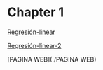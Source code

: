# Chapter 1

[Regresión-linear](./Regresionlinear-PBI.md)



[Regresión-linear-2](./Regresionlineal2-PBI.md)



[PAGINA WEB](./PAGINA WEB)
